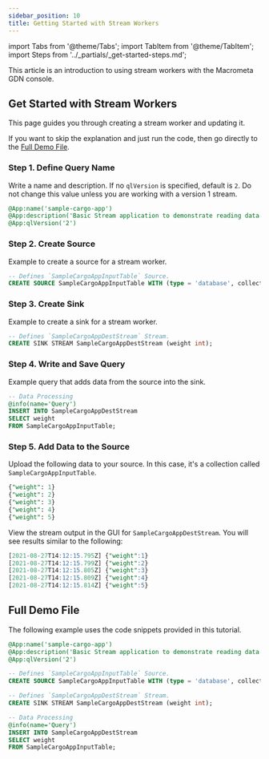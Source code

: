 ```yaml
---
sidebar_position: 10
title: Getting Started with Stream Workers
---
```


import Tabs from '@theme/Tabs';
import TabItem from '@theme/TabItem';
import Steps from '../_partials/_get-started-steps.md';

This article is an introduction to using stream workers with the Macrometa GDN console.

<Prerequisites />

## Get Started with Stream Workers

This page guides you through creating a stream worker and updating it.

<Steps />

If you want to skip the explanation and just run the code, then go directly to the [Full Demo File](#full-demo-file).

### Step 1. Define Query Name

Write a name and description. If no `qlVersion` is specified, default is `2`. Do not change this value unless you are working with a version 1 stream.

```sql
@App:name('sample-cargo-app')
@App:description('Basic Stream application to demonstrate reading data from input stream and store it in the collection. The stream & collection will be created automatically if they do not already exist.')
@App:qlVersion('2')
```

### Step 2. Create Source

Example to create a source for a stream worker.

```sql
-- Defines `SampleCargoAppInputTable` Source.
CREATE SOURCE SampleCargoAppInputTable WITH (type = 'database', collection = "SampleCargoAppInputTable", collection.type="doc" , replication.type="global", map.type='json') (weight int);
```

### Step 3. Create Sink

Example to create a sink for a stream worker.

```sql
-- Defines `SampleCargoAppDestStream` Stream.
CREATE SINK STREAM SampleCargoAppDestStream (weight int);
```

### Step 4. Write and Save Query

Example query that adds data from the source into the sink.

```sql
-- Data Processing
@info(name='Query')
INSERT INTO SampleCargoAppDestStream
SELECT weight
FROM SampleCargoAppInputTable;
```

### Step 5. Add Data to the Source

Upload the following data to your source. In this case, it's a collection called `SampleCargoAppInputTable`.

```sql
{"weight": 1}
{"weight": 2}
{"weight": 3}
{"weight": 4}
{"weight": 5}
```

View the stream output in the GUI for `SampleCargoAppDestStream`. You will see results similar to the following:

```sql
[2021-08-27T14:12:15.795Z] {"weight":1}
[2021-08-27T14:12:15.799Z] {"weight":2}
[2021-08-27T14:12:15.805Z] {"weight":3}
[2021-08-27T14:12:15.809Z] {"weight":4}
[2021-08-27T14:12:15.814Z] {"weight":5}
```

## Full Demo File

The following example uses the code snippets provided in this tutorial.

```sql
@App:name('sample-cargo-app')
@App:description('Basic Stream application to demonstrate reading data from input stream and store it in the collection. The stream and collection are created automatically if they do not already exist.')
@App:qlVersion('2')

-- Defines `SampleCargoAppInputTable` Source.
CREATE SOURCE SampleCargoAppInputTable WITH (type = 'database', collection = "SampleCargoAppInputTable", collection.type="doc" , replication.type="global", map.type='json') (weight int);

-- Defines `SampleCargoAppDestStream` Stream.
CREATE SINK STREAM SampleCargoAppDestStream (weight int);

-- Data Processing
@info(name='Query')
INSERT INTO SampleCargoAppDestStream
SELECT weight
FROM SampleCargoAppInputTable;
```